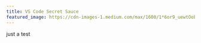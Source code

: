 ```yaml
---
title: VS Code Secret Sauce
featured_image: https://cdn-images-1.medium.com/max/1600/1*6or9_uewtOobwlqlPdJaXg.png
---
```


just a test